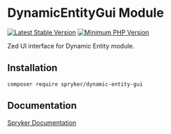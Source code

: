 # DynamicEntityGui Module
[![Latest Stable Version](https://poser.pugx.org/spryker/dynamic-entity-gui/v/stable.svg)](https://packagist.org/packages/spryker/dynamic-entity-gui)
[![Minimum PHP Version](https://img.shields.io/badge/php-%3E%3D%208.3-8892BF.svg)](https://php.net/)

Zed UI interface for Dynamic Entity module.

## Installation

```
composer require spryker/dynamic-entity-gui
```

## Documentation

[Spryker Documentation](https://docs.spryker.com)
